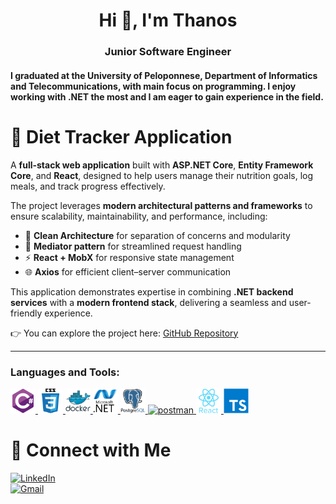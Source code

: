 

<h1 align="center">Hi 👋, I'm Thanos</h1>
<h3 align="center">Junior Software Engineer</h3>

<h4 align="left">I graduated at the University of Peloponnese, Department of Informatics and Telecommunications, with main focus on programming. I enjoy working with .NET the most and I am eager to gain experience in the field. 
 </h4>
<p align="left">
</p>

# 🥗 Diet Tracker Application  

A **full-stack web application** built with **ASP.NET Core**, **Entity Framework Core**, and **React**, designed to help users manage their nutrition goals, log meals, and track progress effectively.  

The project leverages **modern architectural patterns and frameworks** to ensure scalability, maintainability, and performance, including:  
- 🧩 **Clean Architecture** for separation of concerns and modularity  
- 📨 **Mediator pattern** for streamlined request handling  
- ⚡ **React + MobX** for responsive state management  
- 🌐 **Axios** for efficient client–server communication  

This application demonstrates expertise in combining **.NET backend services** with a **modern frontend stack**, delivering a seamless and user-friendly experience.  

👉 You can explore the project here: [GitHub Repository](https://github.com/ThanosKoundouropoulos/DietTrackerWebApp)  

---

<h3 align="left">Languages and Tools:</h3>
<p align="left"> <a href="https://www.w3schools.com/cs/" target="_blank" rel="noreferrer"> <img src="https://raw.githubusercontent.com/devicons/devicon/master/icons/csharp/csharp-original.svg" alt="csharp" width="40" height="40"/> </a> <a href="https://www.w3schools.com/css/" target="_blank" rel="noreferrer"> <img src="https://raw.githubusercontent.com/devicons/devicon/master/icons/css3/css3-original-wordmark.svg" alt="css3" width="40" height="40"/> </a> <a href="https://www.docker.com/" target="_blank" rel="noreferrer"> <img src="https://raw.githubusercontent.com/devicons/devicon/master/icons/docker/docker-original-wordmark.svg" alt="docker" width="40" height="40"/> </a> <a href="https://dotnet.microsoft.com/" target="_blank" rel="noreferrer"> <img src="https://raw.githubusercontent.com/devicons/devicon/master/icons/dot-net/dot-net-original-wordmark.svg" alt="dotnet" width="40" height="40"/> </a> <a href="https://www.postgresql.org" target="_blank" rel="noreferrer"> <img src="https://raw.githubusercontent.com/devicons/devicon/master/icons/postgresql/postgresql-original-wordmark.svg" alt="postgresql" width="40" height="40"/> </a> <a href="https://postman.com" target="_blank" rel="noreferrer"> <img src="https://www.vectorlogo.zone/logos/getpostman/getpostman-icon.svg" alt="postman" width="40" height="40"/> </a> <a href="https://reactjs.org/" target="_blank" rel="noreferrer"> <img src="https://raw.githubusercontent.com/devicons/devicon/master/icons/react/react-original-wordmark.svg" alt="react" width="40" height="40"/> </a> <a href="https://www.typescriptlang.org/" target="_blank" rel="noreferrer"> <img src="https://raw.githubusercontent.com/devicons/devicon/master/icons/typescript/typescript-original.svg" alt="typescript" width="40" height="40"/> </a> </p>

# 🔗 Connect with Me  

[![LinkedIn](https://img.shields.io/badge/LinkedIn-0A66C2?style=for-the-badge&logo=linkedin&logoColor=white)](https://linkedin.com/in/thanos-kound/)  
[![Gmail](https://img.shields.io/badge/Gmail-D14836?style=for-the-badge&logo=gmail&logoColor=white)](mailto:thanoskound2000@gmail.com)  
